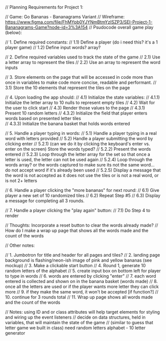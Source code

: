 // Planning Requirements for Project 1: 

// Game: Go Bananas - Bananagrams Variant 
// Wireframe: https://www.figma.com/file/FhMYpb0YJYNmBtmYzISZP3/SEI-Project-1-Bananagrams-Game?node-id=3%3A154
// Psudocode overall game play (below): 

// 1. Define required constants: 
//     1.1) Define a player (do i need this? it's a 1 player game)
//     1.2) Define input words? array?

// 2. Define required variables used to track the state of the game
//     2.1) Use a letter array to represent the tiles 
//     2.2) Use an array to represent the word inputs 

// 3. Store elements on the page that will be accessed in code more than once in variables to make code more concise, readable and performant. 
//     3.1) Store the 10 elements that represent the tiles on the page  

// 4. Upon loading the app should:
//     4.1) Initialize the state variables: 
//         4.1.1) Initialize the letter array to 10 nulls to represent empty tiles
//     4.2) Wait for the user to click start 
//     4.3) Render those values to the page
//         4.3.1) Present 10 random letters 
//         4.3.2) Initialize the field that player enters words based on presented letter tiles  
//         4.3.3) Initialize the banana basket that holds words entered

// 5. Handle a player typing in words:
//     5.1) Handle a player typing in a real word with letters provided
//     5.2) Handle a player submitting the word by clicking enter
//         5.2.1) (can we do it by clicking the keyboard's enter vs. enter on the screen) Store the words typed?
//         5.2.2) Present the words entered 
//         5.2.3) Loop through the letter array for the set so that once a letter is used, the letter can not be used again
//         5.2.4) Loop through the words array? or the words captured to make sure its not the same word... do not accept word if it's already been used
        // 5.2.5) Display a message that the word is not accepted as it does not use the tiles or is not a real word, or is not 2+ letters 

// 6. Handle a player clicking the "more bananas" for next round: 
//     6.1) Give player a new set of 10 randomized tiles 
//     6.2) Repeat Step #5 
//     6.3) Display a message for completing all 3 rounds. 

// 7. Handle a player clicking the "play again" button:
//     7.1) Do Step 4 to render 

// Thoughts: Incorporate a reset button to clear the words already made? 
// How do I make a wrap up page that shows all the words made and the count of the words 

// Other notes: 

// 1. Jumbotron for title and header for all pages and tiles?
// 2. landing page background is flashing/neon-ish image of pink and yellow bananas (see mockup)
// 3. Make a clickable start button 
// 4. Round 1, generate 10 random letters of the alphabet 
// 5. create input box on bottom left for player to type in words 
// 6. words are entered by clicking "enter" 
// 7. each word entered is collected and shown on in the banana basket (words made)
// 8. once all the letters are used or if the player wants more letter they can click more 
// 9. if they make the same word, it won't be accepted [if function?]
// 10. continue for 3 rounds total 
// 11. Wrap up page shows all words made and the count of the words 


// Notes: using ID and or class attributes will help target elements for styling and wiring up the event listeners
// decide on data structures, held in variables, that will maintain the state of the game 
// (similar to guess that letter game we built in class) need random letters alphabet - 10 letter generator 